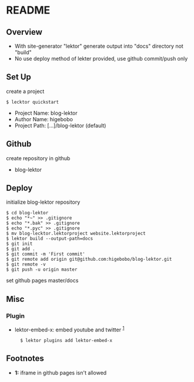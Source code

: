<!-- -*- mode: markdown -*- coding: utf-8 -*- -->
# README

## Overview

* With site-generator "lektor" generate output into "docs" directory not "build"
* No use deploy method of lekter provided, use github commit/push only

## Set Up

create a project

    $ lecktor quickstart

* Project Name: blog-lektor
* Author Name: higebobo
* Project Path: [...]/blog-lektor (default)

## Github

create repository in github

* blog-lektor
    
## Deploy

initialize blog-lektor repository

    $ cd blog-lektor
    $ echo "*~" >> .gitignore
    $ echo "*.bak" >> .gitignore
    $ echo "*.pyc" >> .gitignore
    $ mv blog-lecktor.lektorproject website.lektorproject
    $ lektor build --output-path=docs
    $ git init
    $ git add .
    $ git commit -m 'First commit'
    $ git remote add origin git@github.com:higebobo/blog-lektor.git
    $ git remote -v
    $ git push -u origin master
    
set github pages master/docs

## Misc

### Plugin

* lektor-embed-x: embed youtube and twitter <sup id="a1">[1](#f1)</sup>

        $ lektor plugins add lektor-embed-x

## Footnotes

* <b id="f1">1:</b> iframe in github pages isn't allowed
